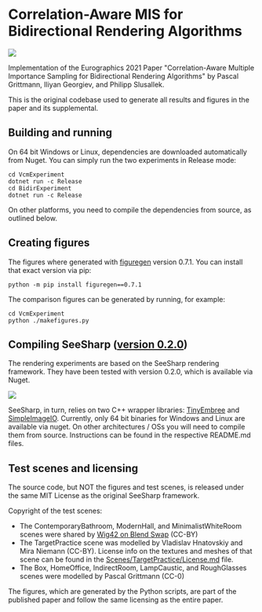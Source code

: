 ﻿# Correlation-Aware MIS for Bidirectional Rendering Algorithms

![](Teaser.png)

Implementation of the Eurographics 2021 Paper "Correlation-Aware Multiple Importance Sampling for Bidirectional Rendering Algorithms" by Pascal Grittmann, Iliyan Georgiev, and Philipp Slusallek.

This is the original codebase used to generate all results and figures in the paper and its supplemental.

## Building and running

On 64 bit Windows or Linux, dependencies are downloaded automatically from Nuget. You can simply run the two experiments in Release mode:

```
cd VcmExperiment
dotnet run -c Release
cd BidirExperiment
dotnet run -c Release
```

On other platforms, you need to compile the dependencies from source, as outlined below.

## Creating figures

The figures where generated with [figuregen](https://github.com/Mira-13/figure-gen) version 0.7.1. You can install that exact version via pip:

```
python -m pip install figuregen==0.7.1
```

The comparison figures can be generated by running, for example:

```
cd VcmExperiment
python ./makefigures.py
```

## Compiling SeeSharp ([version 0.2.0](https://github.com/pgrit/SeeSharp/releases/tag/v0.2.0))

The rendering experiments are based on the SeeSharp rendering framework. 
They have been tested with version 0.2.0, which is available via Nuget.

<a href="https://www.nuget.org/packages/SeeSharp/"><img src="https://buildstats.info/nuget/SeeSharp" /></a>

SeeSharp, in turn, relies on two C++ wrapper libraries: [TinyEmbree](https://github.com/pgrit/TinyEmbree) and [SimpleImageIO](https://github.com/pgrit/SimpleImageIO). Currently, only 64 bit binaries for Windows and Linux are available via nuget. On other architectures / OSs you will need to compile them from source. Instructions can be found in the respective README.md files.

## Test scenes and licensing

The source code, but NOT the figures and test scenes, is released under the same MIT License as the original SeeSharp framework.

Copyright of the test scenes:

- The ContemporaryBathroom, ModernHall, and MinimalistWhiteRoom scenes were shared by [Wig42 on Blend Swap](https://www.blendswap.com/profile/130393) (CC-BY)
- The TargetPractice scene was modelled by Vladislav Hnatovskiy and Mira Niemann (CC-BY). License info on the textures and meshes of that scene can be found in the [Scenes/TargetPractice/License.md](Scenes/TargetPractice/License.md) file.
- The Box, HomeOffice, IndirectRoom, LampCaustic, and RoughGlasses scenes were modelled by Pascal Grittmann (CC-0)

The figures, which are generated by the Python scripts, are part of the published paper and follow the same licensing as the entire paper.
